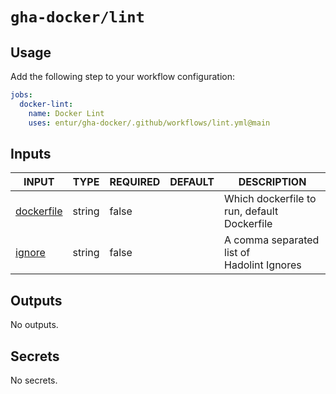 # `gha-docker/lint`

## Usage

Add the following step to your workflow configuration:

```yml
jobs:
  docker-lint:
    name: Docker Lint
    uses: entur/gha-docker/.github/workflows/lint.yml@main
```

## Inputs

<!-- AUTO-DOC-INPUT:START - Do not remove or modify this section -->

| INPUT                                                          | TYPE   | REQUIRED | DEFAULT | DESCRIPTION                                     |
| -------------------------------------------------------------- | ------ | -------- | ------- | ----------------------------------------------- |
| <a name="input_dockerfile"></a>[dockerfile](#input_dockerfile) | string | false    |         | Which dockerfile to run, default <br>Dockerfile |
| <a name="input_ignore"></a>[ignore](#input_ignore)             | string | false    |         | A comma separated list of <br>Hadolint Ignores  |

<!-- AUTO-DOC-INPUT:END -->

## Outputs

<!-- AUTO-DOC-OUTPUT:START - Do not remove or modify this section -->

No outputs.

<!-- AUTO-DOC-OUTPUT:END -->

## Secrets

<!-- AUTO-DOC-SECRETS:START - Do not remove or modify this section -->

No secrets.

<!-- AUTO-DOC-SECRETS:END -->
